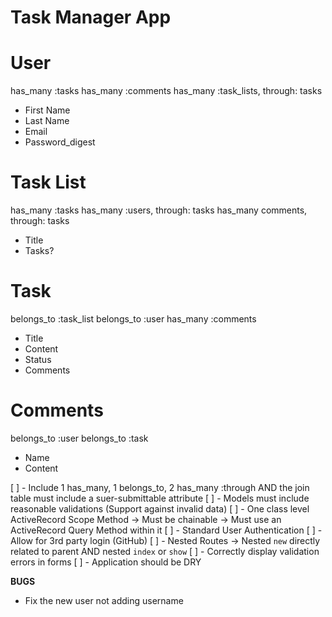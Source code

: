 # Task Manager App

# User
has_many :tasks
has_many :comments
has_many :task_lists, through: tasks
- First Name
- Last Name
- Email
- Password_digest

# Task List
has_many :tasks
has_many :users, through: tasks
has_many comments, through: tasks
- Title
- Tasks?

# Task
belongs_to :task_list
belongs_to :user
has_many :comments
- Title
- Content
- Status
- Comments

# Comments
belongs_to :user
belongs_to :task
- Name
- Content


[ ] - Include 1 has_many, 1 belongs_to, 2 has_many :through AND the join table must include a suer-submittable attribute
[ ] - Models must include reasonable validations (Support against invalid data)
[ ] - One class level ActiveRecord Scope Method -> Must be chainable -> Must use an ActiveRecord Query Method within it
[ ] - Standard User Authentication
[ ] - Allow for 3rd party login (GitHub)
[ ] - Nested Routes -> Nested `new` directly related to parent AND nested `index` or `show`
[ ] - Correctly display validation errors in forms
[ ] - Application should be DRY


**BUGS**
- Fix the new user not adding username